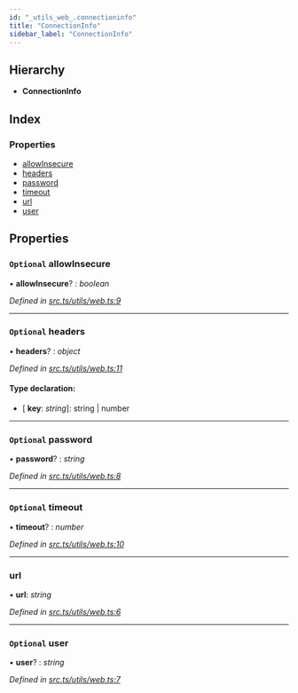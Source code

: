```yaml
---
id: "_utils_web_.connectioninfo"
title: "ConnectionInfo"
sidebar_label: "ConnectionInfo"
---
```


## Hierarchy

* **ConnectionInfo**

## Index

### Properties

* [allowInsecure](_utils_web_.connectioninfo.md#optional-allowinsecure)
* [headers](_utils_web_.connectioninfo.md#optional-headers)
* [password](_utils_web_.connectioninfo.md#optional-password)
* [timeout](_utils_web_.connectioninfo.md#optional-timeout)
* [url](_utils_web_.connectioninfo.md#url)
* [user](_utils_web_.connectioninfo.md#optional-user)

## Properties

### `Optional` allowInsecure

• **allowInsecure**? : *boolean*

*Defined in [src.ts/utils/web.ts:9](https://github.com/nearprotocol/nearlib/blob/a71bd4f/src.ts/utils/web.ts#L9)*

___

### `Optional` headers

• **headers**? : *object*

*Defined in [src.ts/utils/web.ts:11](https://github.com/nearprotocol/nearlib/blob/a71bd4f/src.ts/utils/web.ts#L11)*

#### Type declaration:

* \[ **key**: *string*\]: string | number

___

### `Optional` password

• **password**? : *string*

*Defined in [src.ts/utils/web.ts:8](https://github.com/nearprotocol/nearlib/blob/a71bd4f/src.ts/utils/web.ts#L8)*

___

### `Optional` timeout

• **timeout**? : *number*

*Defined in [src.ts/utils/web.ts:10](https://github.com/nearprotocol/nearlib/blob/a71bd4f/src.ts/utils/web.ts#L10)*

___

###  url

• **url**: *string*

*Defined in [src.ts/utils/web.ts:6](https://github.com/nearprotocol/nearlib/blob/a71bd4f/src.ts/utils/web.ts#L6)*

___

### `Optional` user

• **user**? : *string*

*Defined in [src.ts/utils/web.ts:7](https://github.com/nearprotocol/nearlib/blob/a71bd4f/src.ts/utils/web.ts#L7)*
